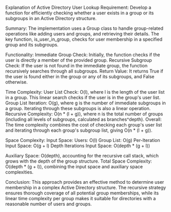 
Explanation of Active Directory User Lookup
Requirement:
Develop a function for efficiently checking whether a user exists in a group or its subgroups in an Active Directory structure.

Summary:
The implementation uses a Group class to handle group-related operations like adding users and groups, and retrieving their details. The key function, is_user_in_group, checks for user membership in a specified group and its subgroups.

Functionality:
Immediate Group Check: Initially, the function checks if the user is directly a member of the provided group.
Recursive Subgroup Check: If the user is not found in the immediate group, the function recursively searches through all subgroups.
Return Value: It returns True if the user is found either in the group or any of its subgroups, and False otherwise.

Time Complexity:
User List Check: O(l), where l is the length of the user list in a group. This linear search checks if the user is in the group's user list.
Group List Iteration: O(g), where g is the number of immediate subgroups in a group. Iterating through these subgroups is also a linear operation.
Recursive Complexity: O(n * (l + g)), where n is the total number of groups (including all levels of subgroups, calculated as branches^depth).
Overall: The time complexity combines the cost of checking each group's user list and iterating through each group's subgroup list, giving O(n * (l + g)).

Space Complexity:
Input Space:
Users: O(l)
Group List: O(g)
Per-Iteration Input Space: O(g + l)
Depth Iterations Input Space: O(depth * (g + l))

Auxiliary Space:
O(depth), accounting for the recursive call stack, which grows with the depth of the group structure.
Total Space Complexity: O(depth * (g + l)), combining the input space and auxiliary space complexities.

Conclusion:
This approach provides an effective method to determine user membership in a complex Active Directory structure. The recursive strategy ensures thorough coverage of all potential group memberships, while its linear time complexity per group makes it suitable for directories with a reasonable number of users and groups.